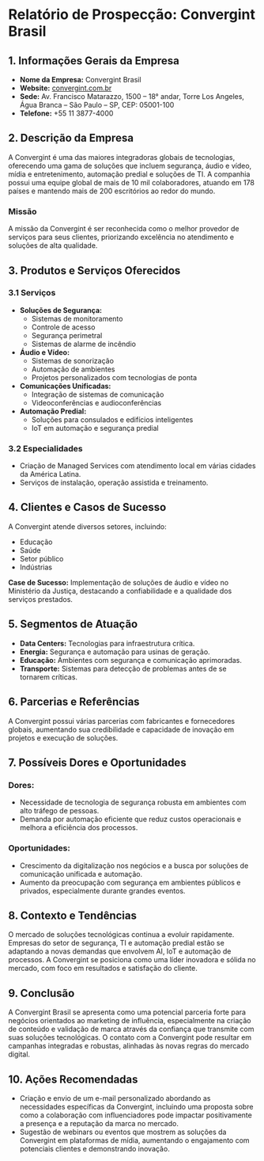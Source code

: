 # Relatório de Prospecção: Convergint Brasil

## 1. Informações Gerais da Empresa
- **Nome da Empresa:** Convergint Brasil
- **Website:** [convergint.com.br](https://convergint.com.br)
- **Sede:** Av. Francisco Matarazzo, 1500 – 18° andar, Torre Los Angeles, Água Branca – São Paulo – SP, CEP: 05001-100
- **Telefone:** +55 11 3877-4000

## 2. Descrição da Empresa
A Convergint é uma das maiores integradoras globais de tecnologias, oferecendo uma gama de soluções que incluem segurança, áudio e vídeo, mídia e entretenimento, automação predial e soluções de TI. A companhia possui uma equipe global de mais de 10 mil colaboradores, atuando em 178 países e mantendo mais de 200 escritórios ao redor do mundo.

### Missão
A missão da Convergint é ser reconhecida como o melhor provedor de serviços para seus clientes, priorizando excelência no atendimento e soluções de alta qualidade.

## 3. Produtos e Serviços Oferecidos
### 3.1 Serviços
- **Soluções de Segurança:** 
  - Sistemas de monitoramento
  - Controle de acesso
  - Segurança perimetral
  - Sistemas de alarme de incêndio
- **Áudio e Vídeo:** 
  - Sistemas de sonorização
  - Automação de ambientes
  - Projetos personalizados com tecnologias de ponta
- **Comunicações Unificadas:** 
  - Integração de sistemas de comunicação
  - Videoconferências e audioconferências
- **Automação Predial:** 
  - Soluções para consulados e edifícios inteligentes
  - IoT em automação e segurança predial

### 3.2 Especialidades
- Criação de Managed Services com atendimento local em várias cidades da América Latina.
- Serviços de instalação, operação assistida e treinamento.

## 4. Clientes e Casos de Sucesso
A Convergint atende diversos setores, incluindo:
- Educação
- Saúde
- Setor público
- Indústrias

**Case de Sucesso:** Implementação de soluções de áudio e vídeo no Ministério da Justiça, destacando a confiabilidade e a qualidade dos serviços prestados.

## 5. Segmentos de Atuação
- **Data Centers:** Tecnologias para infraestrutura crítica.
- **Energia:** Segurança e automação para usinas de geração.
- **Educação:** Ambientes com segurança e comunicação aprimoradas.
- **Transporte:** Sistemas para detecção de problemas antes de se tornarem críticas.

## 6. Parcerias e Referências
A Convergint possui várias parcerias com fabricantes e fornecedores globais, aumentando sua credibilidade e capacidade de inovação em projetos e execução de soluções.

## 7. Possíveis Dores e Oportunidades
### Dores:
- Necessidade de tecnologia de segurança robusta em ambientes com alto tráfego de pessoas.
- Demanda por automação eficiente que reduz custos operacionais e melhora a eficiência dos processos.
### Oportunidades:
- Crescimento da digitalização nos negócios e a busca por soluções de comunicação unificada e automação.
- Aumento da preocupação com segurança em ambientes públicos e privados, especialmente durante grandes eventos.

## 8. Contexto e Tendências
O mercado de soluções tecnológicas continua a evoluir rapidamente. Empresas do setor de segurança, TI e automação predial estão se adaptando a novas demandas que envolvem AI, IoT e automação de processos. A Convergint se posiciona como uma líder inovadora e sólida no mercado, com foco em resultados e satisfação do cliente.

## 9. Conclusão
A Convergint Brasil se apresenta como uma potencial parceria forte para negócios orientados ao marketing de influência, especialmente na criação de conteúdo e validação de marca através da confiança que transmite com suas soluções tecnológicas. O contato com a Convergint pode resultar em campanhas integradas e robustas, alinhadas às novas regras do mercado digital.

## 10. Ações Recomendadas
- Criação e envio de um e-mail personalizado abordando as necessidades específicas da Convergint, incluindo uma proposta sobre como a colaboração com influenciadores pode impactar positivamente a presença e a reputação da marca no mercado.
- Sugestão de webinars ou eventos que mostrem as soluções da Convergint em plataformas de mídia, aumentando o engajamento com potenciais clientes e demonstrando inovação.